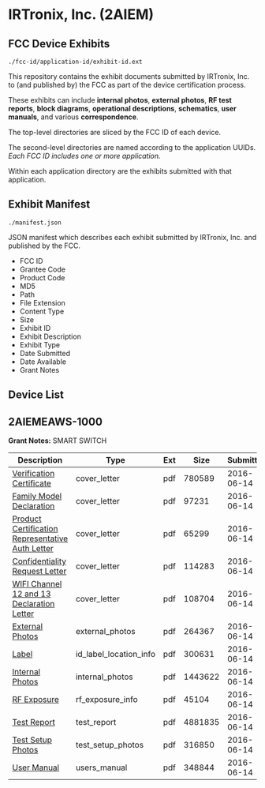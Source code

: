 # IRTronix, Inc. (2AIEM)
## FCC Device Exhibits

```
./fcc-id/application-id/exhibit-id.ext
```

This repository contains the exhibit documents submitted by IRTronix, Inc. to (and published by) the FCC as part of the device certification process.

These exhibits can include **internal photos**, **external photos**, **RF test reports**, **block diagrams**, **operational descriptions**, **schematics**, **user manuals**, and various **correspondence**.

The top-level directories are sliced by the FCC ID of each device.

The second-level directories are named according to the application UUIDs. *Each FCC ID includes one or more application.*

Within each application directory are the exhibits submitted with that application. 

## Exhibit Manifest

```
./manifest.json
```

JSON manifest which describes each exhibit submitted by IRTronix, Inc. and published by the FCC.

- FCC ID
- Grantee Code
- Product Code
- MD5
- Path
- File Extension
- Content Type
- Size
- Exhibit ID
- Exhibit Description
- Exhibit Type
- Date Submitted
- Date Available
- Grant Notes

## Device List
## 2AIEMEAWS-1000
**Grant Notes:** SMART SWITCH

| Description | Type | Ext | Size | Submitted | Available |
| ----------- | ---- | --- | ---- | --------- | --------- |
| [Verification Certificate](2AIEMEAWS-1000/ed63c411c30f34c977d0ad75994b32ed/3027591.pdf) | cover_letter | pdf | 780589 | 2016-06-14 | 2016-06-14 |
| [Family Model Declaration](2AIEMEAWS-1000/ed63c411c30f34c977d0ad75994b32ed/3027592.pdf) | cover_letter | pdf | 97231 | 2016-06-14 | 2016-06-14 |
| [Product Certification Representative Auth Letter](2AIEMEAWS-1000/ed63c411c30f34c977d0ad75994b32ed/3027593.pdf) | cover_letter | pdf | 65299 | 2016-06-14 | 2016-06-14 |
| [Confidentiality Request Letter](2AIEMEAWS-1000/ed63c411c30f34c977d0ad75994b32ed/3027594.pdf) | cover_letter | pdf | 114283 | 2016-06-14 | 2016-06-14 |
| [WIFI Channel 12 and 13 Declaration Letter](2AIEMEAWS-1000/ed63c411c30f34c977d0ad75994b32ed/3027595.pdf) | cover_letter | pdf | 108704 | 2016-06-14 | 2016-06-14 |
| [External Photos](2AIEMEAWS-1000/ed63c411c30f34c977d0ad75994b32ed/3027603.pdf) | external_photos | pdf | 264367 | 2016-06-14 | 2016-06-14 |
| [Label](2AIEMEAWS-1000/ed63c411c30f34c977d0ad75994b32ed/3027602.pdf) | id_label_location_info | pdf | 300631 | 2016-06-14 | 2016-06-14 |
| [Internal Photos](2AIEMEAWS-1000/ed63c411c30f34c977d0ad75994b32ed/3027604.pdf) | internal_photos | pdf | 1443622 | 2016-06-14 | 2016-06-14 |
| [RF Exposure](2AIEMEAWS-1000/ed63c411c30f34c977d0ad75994b32ed/3027600.pdf) | rf_exposure_info | pdf | 45104 | 2016-06-14 | 2016-06-14 |
| [Test Report](2AIEMEAWS-1000/ed63c411c30f34c977d0ad75994b32ed/3027601.pdf) | test_report | pdf | 4881835 | 2016-06-14 | 2016-06-14 |
| [Test Setup Photos](2AIEMEAWS-1000/ed63c411c30f34c977d0ad75994b32ed/3027599.pdf) | test_setup_photos | pdf | 316850 | 2016-06-14 | 2016-06-14 |
| [User Manual](2AIEMEAWS-1000/ed63c411c30f34c977d0ad75994b32ed/3027605.pdf) | users_manual | pdf | 348844 | 2016-06-14 | 2016-06-14 |
